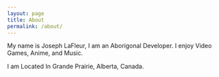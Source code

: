 ```yaml
---
layout: page
title: About
permalink: /about/
---
```


My name is Joseph LaFleur, I am an Aborigonal Developer. 
I enjoy Video Games, Anime, and Music.

I am Located In Grande Prairie, Alberta, Canada.
